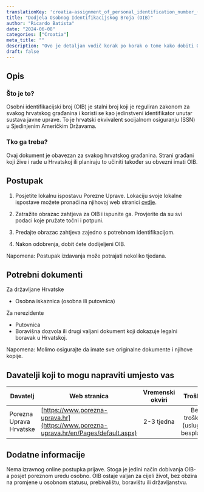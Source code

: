 ```yaml
---
translationKey: 'croatia-assignment_of_personal_identification_number_(oib)'
title: "Dodjela Osobnog Identifikacijskog Broja (OIB)"
author: "Ricardo Batista"
date: "2024-06-08"
categories: ["Croatia"]
meta_title: ""
description: "Ovo je detaljan vodič korak po korak o tome kako dobiti Osobni Identifikacijski Broj, poznat i kao OIB, u Hrvatskoj."
draft: false
---
```


## Opis
### Što je to?
Osobni identifikacijski broj (OIB) je stalni broj koji je reguliran zakonom za svakog hrvatskog građanina i koristi se kao jedinstveni identifikator unutar sustava javne uprave. To je hrvatski ekvivalent socijalnom osiguranju (SSN) u Sjedinjenim Američkim Državama.

### Tko ga treba?
Ovaj dokument je obavezan za svakog hrvatskog građanina. Strani građani koji žive i rade u Hrvatskoj ili planiraju to učiniti također su obvezni imati OIB.

## Postupak

1. Posjetite lokalnu ispostavu Porezne Uprave. Lokaciju svoje lokalne ispostave možete pronaći na njihovoj web stranici [ovdje](https://www.porezna-uprava.hr/en/Pages/default.aspx).

2. Zatražite obrazac zahtjeva za OIB i ispunite ga. Provjerite da su svi podaci koje pružate točni i potpuni.

3. Predajte obrazac zahtjeva zajedno s potrebnom identifikacijom.

4. Nakon odobrenja, dobit ćete dodijeljeni OIB.

Napomena: Postupak izdavanja može potrajati nekoliko tjedana.

## Potrebni dokumenti

Za državljane Hrvatske

- Osobna iskaznica (osobna ili putovnica)

Za nerezidente

- Putovnica
- Boravišna dozvola ili drugi valjani dokument koji dokazuje legalni boravak u Hrvatskoj.

Napomena: Molimo osigurajte da imate sve originalne dokumente i njihove kopije.

## Davatelji koji to mogu napraviti umjesto vas

| Davatelj        |     Web stranica      |     Vremenski okviri    |       Troškovi      |
| --------------- | --------------- |  :-------------: | :-------------: |
| Porezna Uprava Hrvatske      |  [https://www.porezna-uprava.hr](https://www.porezna-uprava.hr/en/Pages/default.aspx)       |      2-3 tjedna      |        Bez troškova (usluga je besplatna)      |

## Dodatne informacije
Nema izravnog online postupka prijave. Stoga je jedini način dobivanja OIB-a posjet poreznom uredu osobno. OIB ostaje valjan za cijeli život, bez obzira na promjene u osobnom statusu, prebivalištu, boravištu ili državljanstvu.